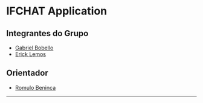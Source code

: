 # IFCHAT  Application

## Integrantes do Grupo
- [Gabriel Bobello](https://github.com/GBobello)
- [Erick Lemos](https://github.com/ErickCardozo)

## Orientador
- [Romulo Beninca](https://github.com/rbeninca)
____________________________________________________________________________________
